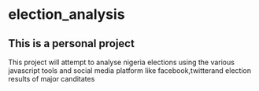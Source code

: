 # election_analysis
## This is a personal project 
This project will attempt to analyse nigeria elections using the various javascript tools and social media platform like facebook,twitterand election results of major canditates
